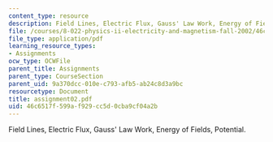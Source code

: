 ```yaml
---
content_type: resource
description: Field Lines, Electric Flux, Gauss' Law Work, Energy of Fields, Potential.
file: /courses/8-022-physics-ii-electricity-and-magnetism-fall-2002/46c6517f599af929cc5d0cba9cf04a2b_assignment02.pdf
file_type: application/pdf
learning_resource_types:
- Assignments
ocw_type: OCWFile
parent_title: Assignments
parent_type: CourseSection
parent_uid: 9a370dcc-010e-c793-afb5-ab24c8d3a9bc
resourcetype: Document
title: assignment02.pdf
uid: 46c6517f-599a-f929-cc5d-0cba9cf04a2b
---
```

Field Lines, Electric Flux, Gauss' Law Work, Energy of Fields, Potential.

